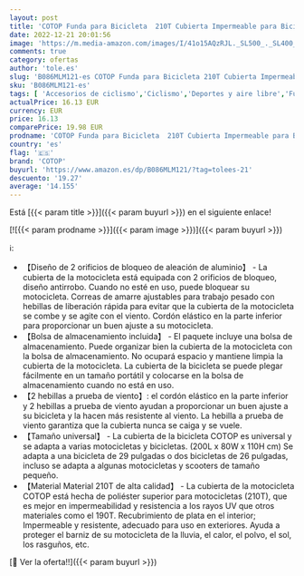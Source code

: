 ```yaml
---
layout: post
title: 'COTOP Funda para Bicicleta  210T Cubierta Impermeable para Bicicleta Protección UV Anti Polvo Lluvia con Orificios de Bloqueo para Bicicleta de montaña/Bicicleta de Carretera/Bicicleta de Ruta'
date: 2022-12-21 20:01:56
image: 'https://m.media-amazon.com/images/I/41o15AQzRJL._SL500_._SL400_.jpg'
comments: true
category: ofertas
author: 'tole.es'
slug: 'B086MLM121-es COTOP Funda para Bicicleta 210T Cubierta Impermeable para...'
sku: 'B086MLM121-es'
tags: [ 'Accesorios de ciclismo','Ciclismo','Deportes y aire libre','Fundas para bicicletas','Ropa y equipo para deportes','bicicleta','cotop','🇪🇸', ]
actualPrice: 16.13 EUR
currency: EUR
price: 16.13
comparePrice: 19.98 EUR
prodname: 'COTOP Funda para Bicicleta  210T Cubierta Impermeable para Bicicleta Protección UV Anti Polvo Lluvia con Orificios de Bloqueo para Bicicleta de montaña/Bicicleta de Carretera/Bicicleta de Ruta'
country: 'es'
flag: '🇪🇸'
brand: 'COTOP'
buyurl: 'https://www.amazon.es/dp/B086MLM121/?tag=tolees-21'
descuento: '19.27'
average: '14.155'
---
```


Está [{{< param title >}}]({{< param buyurl >}}) en el siguiente enlace!

[![{{< param prodname >}}]({{< param image >}})]({{< param buyurl >}})

ℹ️:

- 【Diseño de 2 orificios de bloqueo de aleación de aluminio】 - La cubierta de la motocicleta está equipada con 2 orificios de bloqueo, diseño antirrobo. Cuando no esté en uso, puede bloquear su motocicleta. Correas de amarre ajustables para trabajo pesado con hebillas de liberación rápida para evitar que la cubierta de la motocicleta se combe y se agite con el viento. Cordón elástico en la parte inferior para proporcionar un buen ajuste a su motocicleta.
- 【Bolsa de almacenamiento incluida】 - El paquete incluye una bolsa de almacenamiento. Puede organizar bien la cubierta de la motocicleta con la bolsa de almacenamiento. No ocupará espacio y mantiene limpia la cubierta de la motocicleta. La cubierta de la bicicleta se puede plegar fácilmente en un tamaño portátil y colocarse en la bolsa de almacenamiento cuando no está en uso.
- 【2 hebillas a prueba de viento】: el cordón elástico en la parte inferior y 2 hebillas a prueba de viento ayudan a proporcionar un buen ajuste a su bicicleta y la hacen más resistente al viento. La hebilla a prueba de viento garantiza que la cubierta nunca se caiga y se vuele.
- 【Tamaño universal】 - La cubierta de la bicicleta COTOP es universal y se adapta a varias motocicletas y bicicletas. (200L x 80W x 110H cm) Se adapta a una bicicleta de 29 pulgadas o dos bicicletas de 26 pulgadas, incluso se adapta a algunas motocicletas y scooters de tamaño pequeño.
- 【Material Material 210T de alta calidad】 - La cubierta de la motocicleta COTOP está hecha de poliéster superior para motocicletas (210T), que es mejor en impermeabilidad y resistencia a los rayos UV que otros materiales como el 190T. Recubrimiento de plata en el interior; Impermeable y resistente, adecuado para uso en exteriores. Ayuda a proteger el barniz de su motocicleta de la lluvia, el calor, el polvo, el sol, los rasguños, etc.

[🛒 Ver la oferta!!]({{< param buyurl >}})
